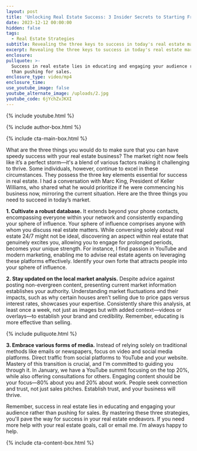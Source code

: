 ```yaml
---
layout: post
title: 'Unlocking Real Estate Success: 3 Insider Secrets to Starting Fresh'
date: 2023-12-12 00:00:00
hidden: false
tags:
  - Real Estate Strategies
subtitle: Revealing the three keys to success in today's real estate market.
excerpt: Revealing the three keys to success in today's real estate market.
enclosure:
pullquote: >-
  Success in real estate lies in educating and engaging your audience rather
  than pushing for sales.
enclosure_type: video/mp4
enclosure_time:
use_youtube_image: false
youtube_alternate_image: /uploads/2.jpg
youtube_code: 6jYchZvJKXI
---
```

{% include youtube.html %}

{% include author-box.html %}

{% include cta-main-box.html %}

What are the three things you would do to make sure that you can have speedy success with your real estate business? The market right now feels like it’s a perfect storm—it's a blend of various factors making it challenging to thrive. Some individuals, however, continue to excel in these circumstances. They possess the three key elements essential for success in real estate. I had a conversation with Marc King, President of Keller Williams, who shared what he would prioritize if he were commencing his business now, mirroring the current situation. Here are the three things you need to succeed in today’s market.

**1\. Cultivate a robust database.** It extends beyond your phone contacts, encompassing everyone within your network and consistently expanding your sphere of influence. Your sphere of influence comprises anyone with whom you discuss real estate matters. While conversing solely about real estate 24/7 might not be ideal, discovering an aspect within real estate that genuinely excites you, allowing you to engage for prolonged periods, becomes your unique strength. For instance, I find passion in YouTube and modern marketing, enabling me to advise real estate agents on leveraging these platforms effectively. Identify your own forte that attracts people into your sphere of influence.

**2\. Stay updated on the local market analysis.** Despite advice against posting non-evergreen content, presenting current market information establishes your authority. Understanding market fluctuations and their impacts, such as why certain houses aren’t selling due to price gaps versus interest rates, showcases your expertise. Consistently share this analysis, at least once a week, not just as images but with added context—videos or overlays—to establish your brand and credibility. Remember, educating is more effective than selling.

{% include pullquote.html %}

**3\. Embrace various forms of media.** Instead of relying solely on traditional methods like emails or newspapers, focus on video and social media platforms. Direct traffic from social platforms to YouTube and your website. Mastery of this transition is crucial, and I'm committed to guiding you through it. In January, we have a YouTube summit focusing on the top 20%, while also offering consultations for others. Engaging content should be your focus—80% about you and 20% about work. People seek connection and trust, not just sales pitches. Establish trust, and your business will thrive.

Remember, success in real estate lies in educating and engaging your audience rather than pushing for sales. By mastering these three strategies, you'll pave the way for success in your real estate endeavors. If you need more help with your real estate goals, call or email me. I’m always happy to help.

{% include cta-content-box.html %}